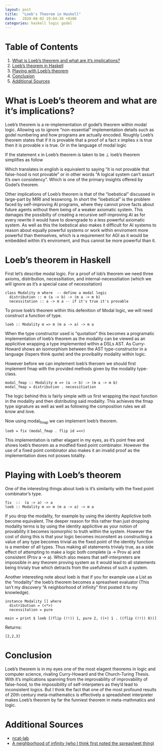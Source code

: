 ```yaml
---
layout: post
title:  "Loeb's Theorem in Haskell"
date:   2020-08-02 19:04:38 +0100
categories: haskell logic godel
---
```

# Table of Contents

1.  [What is Loeb&rsquo;s theorem and what are it&rsquo;s implications?](#org55bc79c)
2.  [Loeb&rsquo;s theorem in Haskell](#org681f198)
3.  [Playing with Loeb&rsquo;s theorem](#org90a76af)
4.  [Conclusion](#org60071fd)
5.  [Additional Sources](#org6dc761b)



<a id="org55bc79c"></a>

# What is Loeb&rsquo;s theorem and what are it&rsquo;s implications?

Loeb&rsquo;s theorem is a re-implementation of godel&rsquo;s theorem within modal logic.
Allowing us to ignore &ldquo;non-essential&rdquo; implementation details such as godel numbering and how programs are actually encoded.
Roughly Loeb&rsquo;s theorem states that if it is provable that a proof of a fact x implies x is true then it is provable x is true.
Or in the language of modal logic

If the statement x in Loeb&rsquo;s theorem is taken to be &perp; loeb&rsquo;s theorem simplifies as follow

Which translates in english is equivalent to saying &ldquo;it is not provable that false-hood is not provable&rdquo; or in other words &ldquo;A logical system can&rsquo;t assurt it&rsquo;s own consistency&rdquo;.
Which is one of the primary insights offered by Godel&rsquo;s theorem.

Other implications of Loeb&rsquo;s theorem is that of the &ldquo;loebstical&rdquo; discussed in large-part by MIRI and lesswrong.
In short the &ldquo;loebstical&rdquo; is the problem faced by self-improving AI programs, where they cannot prove facts about future agents without them being of a weaker axiomatic system.
This damages the possibilty of creating a recursive self-improving AI as for every rewrite it would have to downgrade to a less powerful axiomatic system.
As well as this the loebstical also makes it difficult for AI systems to reason about equally powerful systems or work within enviroment more powerful than themselves, which is a requirement for AGI as it would be embedded within it&rsquo;s enviroment, and thus cannot be more powerful than it.


<a id="org681f198"></a>

# Loeb&rsquo;s theorem in Haskell

First let&rsquo;s describe modal logic.
For a proof of lob&rsquo;s theorem we need three axioms, distribution, necessitiation, and internal-necessitiation (which we will ignore as it&rsquo;s a special case of necessitation)

    class Modality m where  -- define a modal logic
      distribution :: m (a -> b) -> (m a -> m b)
      necessitation :: a -> m a -- if it's true it's provable

To prove loeb&rsquo;s theorem within this defenition of Modal logic, we will need construct a function of type.

    loeb :: Modality m => m (m a -> a) -> m a

When the type constructor used is &ldquo;quotation&rdquo; this becomes a programatic implementation of loeb&rsquo;s theorem as the modality can be viewed as an applicitive wrapping a type implemented within a DSLs AST.
As Curry-Howard shows an isomorphism between the AST type-constructor in a language (lispers think quote) and the provibality modality within logic.

However before we can implement loeb&rsquo;s theroem we should first implement fmap with the provided methods given by the modality type-class.

    modal_fmap :: Modality m => (a -> b) -> (m a -> m b)
    modal_fmap = distribution . necessitiation

The logic behind this is fairly simple with us first wrapping the input function in the modality and then distributing said modality.
This achieves the fmap type signature as well as well as following the composition rules we all know and love.

Now using modal<sub>fmap</sub> we can implement loeb&rsquo;s theorem.

    loeb = fix (modal_fmap . flip id =<<)

This implementation is rather elagant in my eyes, as it&rsquo;s point free and shows loeb&rsquo;s theorem as a modfied fixed point combinator.
However the use of a fixed point combinator also makes it an invalid proof as the implementation does not posses totality.


<a id="org90a76af"></a>

# Playing with Loeb&rsquo;s theorem

One of the interesting things about loeb is it&rsquo;s similarity with the fixed point combinator&rsquo;s type.

    fix  ::  (a -> a) -> a
    loeb :: Modality m => m (m a -> a) -> m a

If you drop the modality, for example by using the identity Applictive both become equivalent.
The deeper reason for this rather than just dropping modality terms is by using the identity applicitive as your notion of provability it becomes isomorphic to truth within the system.
However the cost of doing this is that your logic becomes inconsitent as constructing a value of any type becomes trivial as the fixed point of the identity function is a member of all types.
Thus making all statements trivialy true, as a side effect of attempting to make a logic both complete (a -> Prov a) and consistent (Prov a -> a).
Which also means that self-interpreters are impossible in any theorem proving system as it would lead to all statements being trivialy true which detracts from the usefulness of such a system.

Another interesting note about loeb is that if you for example use a List as the &ldquo;modality&rdquo; the loeb&rsquo;s theorem becomes a spreasheet evaluator (This isn&rsquo;t my discovery &ldquo;A neighborhood of infinity&rdquo; first posted it to my knowledge).

    instance Modality [] where
      distribution = (<*>)
      necessitation = pure
    
    main = print $ loeb [(flip (!!)) 1, pure 2, ((+) 1 . ((flip (!!)) 0))]

Returns:

    [2,2,3]


<a id="org60071fd"></a>

# Conclusion

Loeb&rsquo;s theorem is in my eyes one of the most elagent theorems in logic and computer science, rivaling Curry-Howard and the Church-Turing Thesis.
With it&rsquo;s implications spanning from the improvability of improvability of false-hood, to the impossibility of self-interpeters as they&rsquo;d lead to inconsistent logics.
But I think the fact that one of the most profound results of 20th century meta-mathematics is effectively a spreadsheet interpreter makes Loeb&rsquo;s theorem by far the funniest theorem in meta-mathmatics and logic.


<a id="org6dc761b"></a>

# Additional Sources

-   [ncat-lab](https://ncatlab.org/nlab/show/L%C3%B6b%27s+theorem)
-   [A neighborhood of infinity (who I think first noted the spreasheet thing)](http://blog.sigfpe.com/2006/11/from-l-theorem-to-spreadsheet.html)

